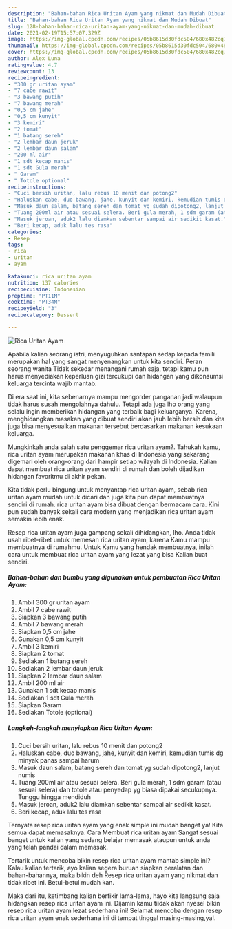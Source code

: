 ```yaml
---
description: "Bahan-bahan Rica Uritan Ayam yang nikmat dan Mudah Dibuat"
title: "Bahan-bahan Rica Uritan Ayam yang nikmat dan Mudah Dibuat"
slug: 128-bahan-bahan-rica-uritan-ayam-yang-nikmat-dan-mudah-dibuat
date: 2021-02-19T15:57:07.329Z
image: https://img-global.cpcdn.com/recipes/05b8615d30fdc504/680x482cq70/rica-uritan-ayam-foto-resep-utama.jpg
thumbnail: https://img-global.cpcdn.com/recipes/05b8615d30fdc504/680x482cq70/rica-uritan-ayam-foto-resep-utama.jpg
cover: https://img-global.cpcdn.com/recipes/05b8615d30fdc504/680x482cq70/rica-uritan-ayam-foto-resep-utama.jpg
author: Alex Luna
ratingvalue: 4.7
reviewcount: 13
recipeingredient:
- "300 gr uritan ayam"
- "7 cabe rawit"
- "3 bawang putih"
- "7 bawang merah"
- "0,5 cm jahe"
- "0,5 cm kunyit"
- "3 kemiri"
- "2 tomat"
- "1 batang sereh"
- "2 lembar daun jeruk"
- "2 lembar daun salam"
- "200 ml air"
- "1 sdt kecap manis"
- "1 sdt Gula merah"
- " Garam"
- " Totole optional"
recipeinstructions:
- "Cuci bersih uritan, lalu rebus 10 menit dan potong2"
- "Haluskan cabe, duo bawang, jahe, kunyit dan kemiri, kemudian tumis dg minyak panas sampai harum"
- "Masuk daun salam, batang sereh dan tomat yg sudah dipotong2, lanjut numis"
- "Tuang 200ml air atau sesuai selera. Beri gula merah, 1 sdm garam (atau sesuai selera) dan totole atau penyedap yg biasa dipakai secukupnya. Tunggu hingga mendiduh"
- "Masuk jeroan, aduk2 lalu diamkan sebentar sampai air sedikit kasat."
- "Beri kecap, aduk lalu tes rasa"
categories:
- Resep
tags:
- rica
- uritan
- ayam

katakunci: rica uritan ayam 
nutrition: 137 calories
recipecuisine: Indonesian
preptime: "PT11M"
cooktime: "PT34M"
recipeyield: "3"
recipecategory: Dessert

---
```



![Rica Uritan Ayam](https://img-global.cpcdn.com/recipes/05b8615d30fdc504/680x482cq70/rica-uritan-ayam-foto-resep-utama.jpg)

Apabila kalian seorang istri, menyuguhkan santapan sedap kepada famili merupakan hal yang sangat menyenangkan untuk kita sendiri. Peran seorang  wanita Tidak sekedar menangani rumah saja, tetapi kamu pun harus menyediakan keperluan gizi tercukupi dan hidangan yang dikonsumsi keluarga tercinta wajib mantab.

Di era  saat ini, kita sebenarnya mampu mengorder panganan jadi walaupun tidak harus susah mengolahnya dahulu. Tetapi ada juga lho orang yang selalu ingin memberikan hidangan yang terbaik bagi keluarganya. Karena, menghidangkan masakan yang dibuat sendiri akan jauh lebih bersih dan kita juga bisa menyesuaikan makanan tersebut berdasarkan makanan kesukaan keluarga. 



Mungkinkah anda salah satu penggemar rica uritan ayam?. Tahukah kamu, rica uritan ayam merupakan makanan khas di Indonesia yang sekarang digemari oleh orang-orang dari hampir setiap wilayah di Indonesia. Kalian dapat membuat rica uritan ayam sendiri di rumah dan boleh dijadikan hidangan favoritmu di akhir pekan.

Kita tidak perlu bingung untuk menyantap rica uritan ayam, sebab rica uritan ayam mudah untuk dicari dan juga kita pun dapat membuatnya sendiri di rumah. rica uritan ayam bisa dibuat dengan bermacam cara. Kini pun sudah banyak sekali cara modern yang menjadikan rica uritan ayam semakin lebih enak.

Resep rica uritan ayam juga gampang sekali dihidangkan, lho. Anda tidak usah ribet-ribet untuk memesan rica uritan ayam, karena Kamu mampu membuatnya di rumahmu. Untuk Kamu yang hendak membuatnya, inilah cara untuk membuat rica uritan ayam yang lezat yang bisa Kalian buat sendiri.

<!--inarticleads1-->

##### Bahan-bahan dan bumbu yang digunakan untuk pembuatan Rica Uritan Ayam:

1. Ambil 300 gr uritan ayam
1. Ambil 7 cabe rawit
1. Siapkan 3 bawang putih
1. Ambil 7 bawang merah
1. Siapkan 0,5 cm jahe
1. Gunakan 0,5 cm kunyit
1. Ambil 3 kemiri
1. Siapkan 2 tomat
1. Sediakan 1 batang sereh
1. Sediakan 2 lembar daun jeruk
1. Siapkan 2 lembar daun salam
1. Ambil 200 ml air
1. Gunakan 1 sdt kecap manis
1. Sediakan 1 sdt Gula merah
1. Siapkan  Garam
1. Sediakan  Totole (optional)




<!--inarticleads2-->

##### Langkah-langkah menyiapkan Rica Uritan Ayam:

1. Cuci bersih uritan, lalu rebus 10 menit dan potong2
1. Haluskan cabe, duo bawang, jahe, kunyit dan kemiri, kemudian tumis dg minyak panas sampai harum
1. Masuk daun salam, batang sereh dan tomat yg sudah dipotong2, lanjut numis
1. Tuang 200ml air atau sesuai selera. Beri gula merah, 1 sdm garam (atau sesuai selera) dan totole atau penyedap yg biasa dipakai secukupnya. Tunggu hingga mendiduh
1. Masuk jeroan, aduk2 lalu diamkan sebentar sampai air sedikit kasat.
1. Beri kecap, aduk lalu tes rasa




Ternyata resep rica uritan ayam yang enak simple ini mudah banget ya! Kita semua dapat memasaknya. Cara Membuat rica uritan ayam Sangat sesuai banget untuk kalian yang sedang belajar memasak ataupun untuk anda yang telah pandai dalam memasak.

Tertarik untuk mencoba bikin resep rica uritan ayam mantab simple ini? Kalau kalian tertarik, ayo kalian segera buruan siapkan peralatan dan bahan-bahannya, maka bikin deh Resep rica uritan ayam yang nikmat dan tidak ribet ini. Betul-betul mudah kan. 

Maka dari itu, ketimbang kalian berfikir lama-lama, hayo kita langsung saja hidangkan resep rica uritan ayam ini. Dijamin kamu tiidak akan nyesel bikin resep rica uritan ayam lezat sederhana ini! Selamat mencoba dengan resep rica uritan ayam enak sederhana ini di tempat tinggal masing-masing,ya!.


